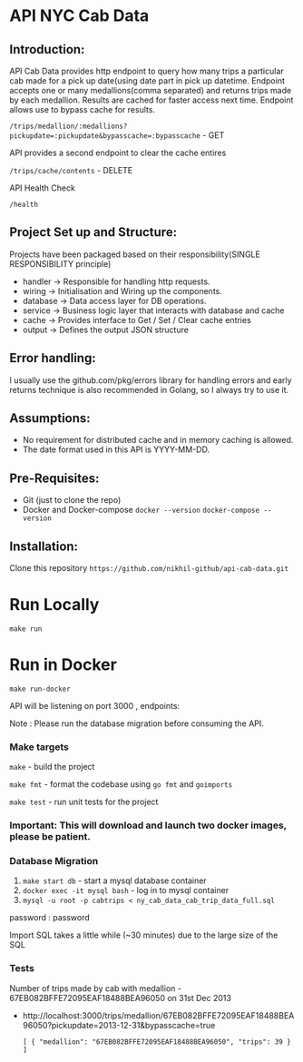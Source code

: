 
# API NYC Cab Data


## Introduction:

API Cab Data provides http endpoint to query how many trips a particular cab made for a pick up date(using date part in pick up datetime. Endpoint accepts one or many medallions(comma separated) and returns trips made by each medallion.
Results are cached for faster access next time. Endpoint allows use to bypass cache for results.

`/trips/medallion/:medallions?pickupdate=:pickupdate&bypasscache=:bypasscache` - GET

API provides a second endpoint to clear the cache entires

`/trips/cache/contents` - DELETE

API Health Check

`/health`

## Project Set up and Structure:



Projects have been packaged based on their responsibility(SINGLE RESPONSIBILITY principle)
- handler -> Responsible for handling http requests.
- wiring -> Initialisation and Wiring up the components.
- database -> Data access layer for DB operations.
- service -> Business logic layer that interacts with database and cache
- cache -> Provides interface to Get / Set / Clear cache entries
- output -> Defines the output JSON structure

## Error handling:
I usually use the github.com/pkg/errors library for handling errors and early returns technique is also recommended in Golang, so I always try to use it.

## Assumptions:
- No requirement for distributed cache and in memory caching is allowed.
- The date format used in this API is YYYY-MM-DD.

## Pre-Requisites:
- Git (just to clone the repo)
- Docker and Docker-compose
`docker --version`
`docker-compose --version`


## Installation:
 Clone this repository
`https://github.com/nikhil-github/api-cab-data.git`

# Run Locally

`make run`

# Run in Docker

`make run-docker`

API will be listening on port 3000 , endpoints:

Note : Please run the database migration before consuming the API.

### Make targets

`make` - build the project

`make fmt` - format the codebase using `go fmt` and `goimports`

`make test` - run unit tests for the project

### Important: This will download and launch two docker images, please be patient.


### Database Migration

1. `make start db` - start a mysql database container
2. `docker exec -it mysql bash` - log in to mysql container
3. `mysql -u root -p cabtrips < ny_cab_data_cab_trip_data_full.sql`

password : password

Import SQL takes a little while (~30 minutes) due to the large size of the SQL

### Tests

Number of trips made by cab with medallion - 67EB082BFFE72095EAF18488BEA96050 on 31st Dec 2013

- http://localhost:3000/trips/medallion/67EB082BFFE72095EAF18488BEA96050?pickupdate=2013-12-31&bypasscache=true

   `[
     {
        "medallion": "67EB082BFFE72095EAF18488BEA96050",
        "trips": 39
     }
   ]`
